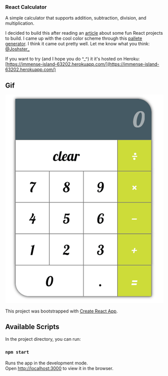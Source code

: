 ### React Calculator

A simple calculator that supports addition, subtraction, division, and multiplication.  

I decided to build this after reading an [article](https://daveceddia.com/react-practice-projects/) about some fun React projects to build. I came up with the cool color scheme through this [pallete generator](https://materialpalette.com). I think it came out pretty well. Let me know what you think: [@Joshster_](https://twitter.com/Joshster_)

If you want to try (and I hope you do ^_^) it it's hosted on Heroku: [https://immense-island-63202.herokuapp.com/](https://immense-island-63202.herokuapp.com/)

## Gif
![](preview.gif "Using the calculator")

This project was bootstrapped with [Create React App](https://github.com/facebook/create-react-app).

## Available Scripts

In the project directory, you can run:

### `npm start`

Runs the app in the development mode.<br>
Open [http://localhost:3000](http://localhost:3000) to view it in the browser.
